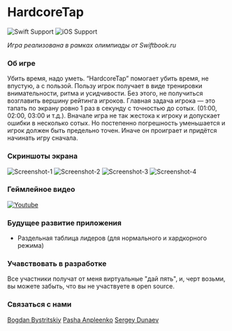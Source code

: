 # HardcoreTap
![Swift Support](https://img.shields.io/badge/Swift-4.0-orange.svg)
![iOS Support](https://img.shields.io/badge/iOS-10.0%2B-yellow.svg)


_Игра реализована в рамках олимпиады от Swiftbook.ru_

### Об игре 
Убить время, надо уметь. “HardcoreTap” помогает убить время, не впустую, а с пользой. Пользу игрок получает в виде тренировки внимательности, ритма и усидчивости. Без этого, не получиться возглавить вершину рейтинга игроков. Главная задача игрока — это тапать по экрану ровно 1 раз в секунду с точностью до сотых. (01:00, 02:00, 03:00 и т.д.). Вначале игра не так жестока к игроку и допускает ошибки в несколько сотых. Но постепенно погрешность уменьшается и игрок должен быть предельно точен. Иначе он проиграет и придётся начинать игру сначала.

### Скриншоты экрана 
![Screenshot-1](https://raw.githubusercontent.com/bystritskiy/HardcoreTap/master/Media/01.png)
![Screenshot-2](https://raw.githubusercontent.com/bystritskiy/HardcoreTap/master/Media/02.png)
![Screenshot-3](https://raw.githubusercontent.com/bystritskiy/HardcoreTap/master/Media/03.png)
![Screenshot-4](https://raw.githubusercontent.com/bystritskiy/HardcoreTap/master/Media/04.png)


### Геймлейное видео
[![Youtube](https://img.youtube.com/vi/6XC2gn-wFDI/0.jpg)](https://www.youtube.com/watch?v=6XC2gn-wFDI "Demo")

### Будущее развитие приложения
* Раздельная таблица лидеров (для нормального и хардкорного режима)

### Учавствовать в разработке
Все участники получат от меня виртуальные "дай пять", и, черт возьми, вы можете забыть, что вы не участвуете в open source.

### Связаться с нами
[Bogdan Bystritskiy](http://t.me/bogdan98)
[Pasha Anpleenko](http://t.me/allakin)
[Sergey Dunaev](http://t.me/SDunaev)
